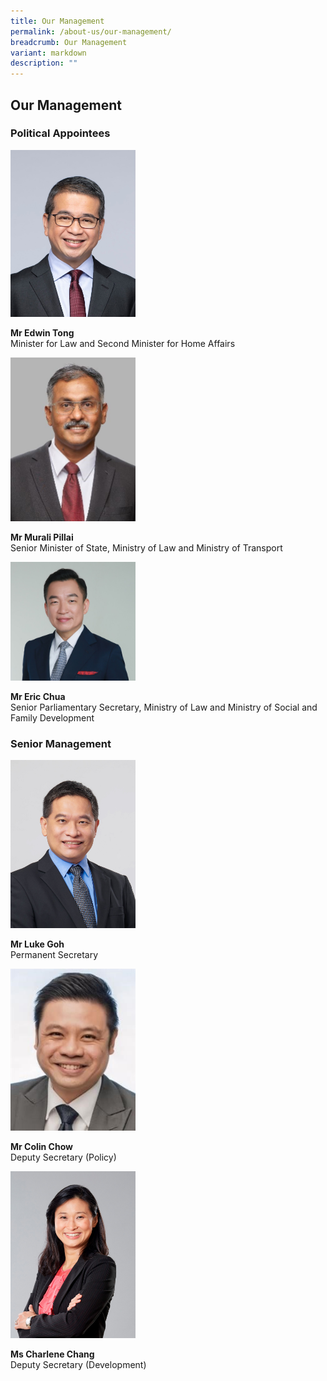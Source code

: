```yaml
---
title: Our Management
permalink: /about-us/our-management/
breadcrumb: Our Management
variant: markdown
description: ""
---
```

<style> .img-gallery { width: 200px; } .img-gallery img { max-width: 100%; } </style>

<h2>Our Management</h2>

<h3><strong>Political Appointees</strong></h3>

<div class="img-gallery">
<img src="/images/Management/Minister_Edwin_Tong.jpg">
</div>
<p><strong>Mr Edwin Tong</strong> 
<br>Minister for Law and Second Minister for Home Affairs</p>

<div class="img-gallery">
<img src="/images/Management/SMS.jpg">
</div>
<p><strong>Mr Murali Pillai</strong> 
<br>Senior Minister of State, Ministry of Law and Ministry of Transport</p>

<div class="img-gallery">
<img src="/images/Management/SPS.jpg">
</div>
<p><strong>Mr Eric Chua</strong> 
<br>Senior Parliamentary Secretary, Ministry of Law and Ministry of Social and Family Development</p>


<h3><strong>Senior Management</strong></h3>
<div class="img-gallery">
<img src="/images/Management/PS.jpg">
</div>
<p><strong>Mr Luke Goh</strong> 
<br>Permanent Secretary</p>
<div class="img-gallery">
<img src="/images/Management/DS_P.jpg">
</div>
<p><strong>Mr Colin Chow</strong> 
<br>Deputy Secretary (Policy)</p>
<div class="img-gallery">
<img src="/images/Management/DS_D.jpg">
</div>
<p><strong>Ms Charlene Chang</strong> 
<br>Deputy Secretary (Development)</p>